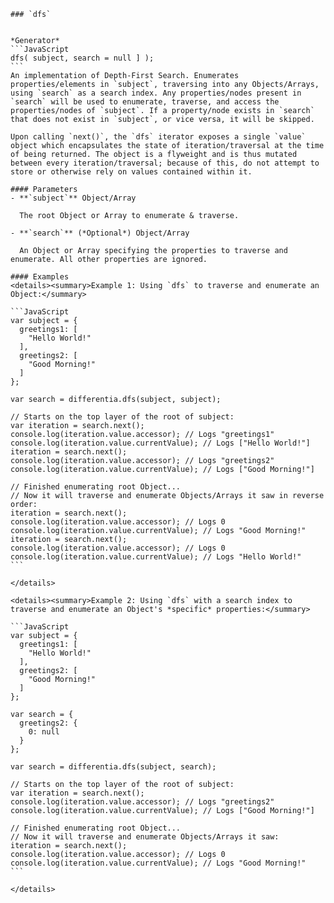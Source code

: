     ### `dfs`


    *Generator*
    ```JavaScript
    dfs( subject, search = null ] );
    ```
    An implementation of Depth-First Search. Enumerates properties/elements in `subject`, traversing into any Objects/Arrays, using `search` as a search index. Any properties/nodes present in `search` will be used to enumerate, traverse, and access the properties/nodes of `subject`. If a property/node exists in `search` that does not exist in `subject`, or vice versa, it will be skipped.

    Upon calling `next()`, the `dfs` iterator exposes a single `value` object which encapsulates the state of iteration/traversal at the time of being returned. The object is a flyweight and is thus mutated between every iteration/traversal; because of this, do not attempt to store or otherwise rely on values contained within it.

    #### Parameters
    - **`subject`** Object/Array

      The root Object or Array to enumerate & traverse.

    - **`search`** (*Optional*) Object/Array

      An Object or Array specifying the properties to traverse and enumerate. All other properties are ignored.

    #### Examples
    <details><summary>Example 1: Using `dfs` to traverse and enumerate an Object:</summary>

    ```JavaScript
    var subject = {
      greetings1: [
        "Hello World!"
      ],
      greetings2: [
        "Good Morning!"
      ]
    };

    var search = differentia.dfs(subject, subject);

    // Starts on the top layer of the root of subject:
    var iteration = search.next();
    console.log(iteration.value.accessor); // Logs "greetings1"
    console.log(iteration.value.currentValue); // Logs ["Hello World!"]
    iteration = search.next();
    console.log(iteration.value.accessor); // Logs "greetings2"
    console.log(iteration.value.currentValue); // Logs ["Good Morning!"]

    // Finished enumerating root Object...
    // Now it will traverse and enumerate Objects/Arrays it saw in reverse order:
    iteration = search.next();
    console.log(iteration.value.accessor); // Logs 0
    console.log(iteration.value.currentValue); // Logs "Good Morning!"
    iteration = search.next();
    console.log(iteration.value.accessor); // Logs 0
    console.log(iteration.value.currentValue); // Logs "Hello World!"
    ```

    </details>

    <details><summary>Example 2: Using `dfs` with a search index to traverse and enumerate an Object's *specific* properties:</summary>

    ```JavaScript
    var subject = {
      greetings1: [
        "Hello World!"
      ],
      greetings2: [
        "Good Morning!"
      ]
    };

    var search = {
      greetings2: {
        0: null
      }
    };

    var search = differentia.dfs(subject, search);

    // Starts on the top layer of the root of subject:
    var iteration = search.next();
    console.log(iteration.value.accessor); // Logs "greetings2"
    console.log(iteration.value.currentValue); // Logs ["Good Morning!"]

    // Finished enumerating root Object...
    // Now it will traverse and enumerate Objects/Arrays it saw:
    iteration = search.next();
    console.log(iteration.value.accessor); // Logs 0
    console.log(iteration.value.currentValue); // Logs "Good Morning!"
    ```

    </details>



